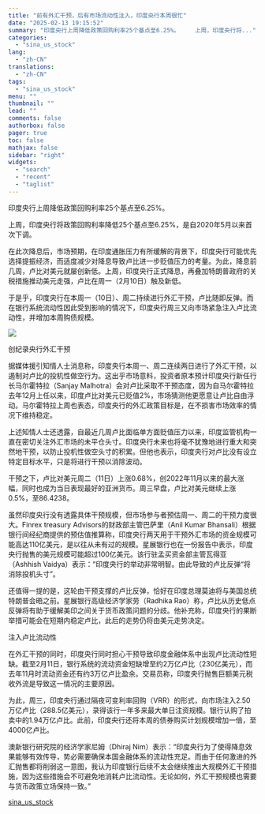 ```yaml
---
title: "前有外汇干预，后有市场流动性注入，印度央行本周很忙"
date: "2025-02-13 19:15:52"
summary: "印度央行上周降低政策回购利率25个基点至6.25%。 　　上周，印度央行将..."
categories:
  - "sina_us_stock"
lang:
  - "zh-CN"
translations:
  - "zh-CN"
tags:
  - "sina_us_stock"
menu: ""
thumbnail: ""
lead: ""
comments: false
authorbox: false
pager: true
toc: false
mathjax: false
sidebar: "right"
widgets:
  - "search"
  - "recent"
  - "taglist"
---
```


印度央行上周降低政策回购利率25个基点至6.25%。

上周，印度央行将政策回购利率降低25个基点至6.25%，是自2020年5月以来首次下调。

在此次降息后，市场预期，在印度通胀压力有所缓解的背景下，印度央行可能优先选择提振经济，而适度减少对降息导致卢比进一步贬值压力的考量。为此，降息前几周，卢比对美元就屡创新低。上周，印度央行正式降息，再叠加特朗普政府的关税措施推动美元走强，卢比在周一（2月10日）触及新低。

于是乎，印度央行在本周一（10日）、周二持续进行外汇干预，卢比随即反弹。而在银行系统流动性因此受到影响的情况下，印度央行周三又向市场紧急注入卢比流动性，并增加本周购债规模。

![](//n.sinaimg.cn/sinakd20250213s/740/w440h300/20250213/adc2-a88c115fd35192b478d3b2ec1dab4dff.jpg)

创纪录央行外汇干预

据媒体援引知情人士消息称，印度央行本周一、周二连续两日进行了外汇干预，以遏制对卢比的投机性做空行为。这出乎市场意料，投资者原本预计印度央行新任行长马尔霍特拉（Sanjay Malhotra）会对卢比采取不干预态度，因为自马尔霍特拉去年12月上任以来，印度卢比对美元已贬值2%，市场猜测他更愿意让卢比自由浮动。马尔霍特拉上周也表态，印度央行的外汇政策目标是，在不损害市场效率的情况下维持稳定。

上述知情人士还透露，自最近几周卢比面临单方面贬值压力以来，印度监管机构一直在密切关注外汇市场的未平仓头寸。印度央行未来也将毫不犹豫地进行重大和突然地干预，以防止投机性做空头寸的积累。但他也表示，印度央行对卢比没有设立特定目标水平，只是将进行干预以消除波动。

干预之下，卢比对美元周二（11日）上涨0.68%，创2022年11月以来的最大涨幅，同时也成为当日表现最好的亚洲货币。周三早盘，卢比对美元继续上涨0.5%，至86.4238。

虽然印度央行没有透露具体干预规模，但市场参与者预估周一、周二的干预力度很大。Finrex treasury Advisors的财政部主管巴萨里（Anil Kumar Bhansali）根据银行间经纪商提供的预估值推算称，印度央行两天用于干预外汇市场的资金规模可能高达110亿美元，是以往从未有过的规模。星展银行也在一份报告中表示，印度央行抛售的美元规模可能超过100亿美元。该行驻孟买资金部主管瓦得亚（Ashhish Vaidya）表示：“印度央行的举动非常明智。由此导致的卢比反弹“将消除投机头寸”。

还值得一提的是，这轮由干预支撑的卢比反弹，恰好在印度总理莫迪将与美国总统特朗普会晤之前。星展银行高级经济学家劳（Radhika Rao）称，卢比从历史低点反弹将有助于缓解美印之间关于货币政策问题的分歧。他补充称，印度央行的果断举措可能会在短期内稳定卢比，此后的走势仍将由美元走势决定。

注入卢比流动性

在外汇干预的同时，印度央行同时担心干预导致印度金融体系中出现卢比流动性短缺。截至2月11日，银行系统的流动资金短缺增至约2万亿卢比（230亿美元），而去年11月时流动资金还有约3万亿卢比盈余。交易员称，印度央行抛售巨额美元税收外流是导致这一情况的主要原因。

为此，周三，印度央行通过隔夜可变利率回购（VRR）的形式，向市场注入2.50万亿卢比（288.5亿美元），录得该行一年多来最大单日注资规模。银行认购了拍卖中的1.94万亿卢比。此前，印度央行还将本周的债券购买计划规模增加一倍，至4000亿卢比。

澳新银行研究院的经济学家尼姆（Dhiraj Nim）表示：“印度央行为了使得降息效果能够有效传导，势必需要确保本国金融体系的流动性充足。而由于任何激进的外汇抛售都将削弱这一意图，我认为印度银行后续不太会继续推出大规模外汇干预措施，因为这些措施会不可避免地消耗卢比流动性。无论如何，外汇干预规模也需要与货币政策立场保持一致。”

[sina_us_stock](https://finance.sina.com.cn/roll/2025-02-13/doc-inekivsa8268022.shtml)
